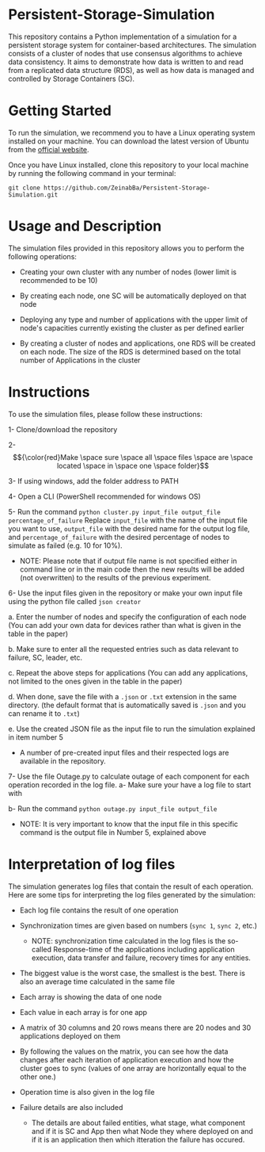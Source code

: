 # Persistent-Storage-Simulation
This repository contains a Python implementation of a simulation for a persistent storage system for container-based architectures. The simulation consists of a cluster of nodes that use consensus algorithms to achieve data consistency.
It aims to demonstrate how data is written to and read from a replicated data structure (RDS), as well as how data is managed and controlled by Storage Containers (SC). 


# Getting Started
To run the simulation, we recommend you to have a Linux operating system installed on your machine. You can download the latest version of Ubuntu from the [official website](https://ubuntu.com/download).

Once you have Linux installed, clone this repository to your local machine by running the following command in your terminal:



`git clone https://github.com/ZeinabBa/Persistent-Storage-Simulation.git`



# Usage and Description
The simulation files provided in this repository allows you to perform the following operations:

- Creating your own cluster with any number of nodes (lower limit is recommended to be 10)

- By creating each node, one SC will be automatically deployed on that node

- Deploying any type and number of applications with the upper limit of node's capacities currently existing the cluster as per defined earlier

- By creating a cluster of nodes and applications, one RDS will be created on each node. The size of the RDS is determined based on the total number of Applications in the cluster





# Instructions
To use the simulation files, please follow these instructions: 

1- Clone/download the repository

2- $${\color{red}Make \space sure \space all \space files \space are \space located \space in \space one \space folder}$$

3- If using windows, add the folder address to PATH

4- Open a CLI (PowerShell recommended for windows OS)

5- Run the command  `python cluster.py input_file output_file percentage_of_failure`
Replace `input_file` with the name of the input file you want to use, `output_file` with the desired name for the output log file, and `percentage_of_failure` with the desired percentage of nodes to simulate as failed (e.g. 10 for 10%).
  - NOTE: Please note that if output file name is not specified either in command line or in the main code then the new results will be added (not overwritten) to the results of the previous experiment.

6- Use the input files given in the repository or make your own input file using the python file called `json creator`

  a. Enter the number of nodes and specify the configuration of each node (You can add your own data for devices rather than what is given in the table in the paper)
  
  b. Make sure to enter all the requested entries such as data relevant to failure, SC, leader, etc.
  
  c. Repeat the above steps for applications (You can add any applications, not limited to the ones given in the table in the paper)
  
  d. When done, save the file with a `.json` or `.txt` extension in the same directory. (the default format that is automatically saved is `.json` and you can rename it to `.txt`)
  
  e. Use the created JSON file as the input file to run the simulation explained in item number 5
  
* A number of pre-created input files and their respected logs are available in the repository.

7- Use the file Outage.py to calculate outage of each component for each operation recorded in the log file.
  a- Make sure your have a log file to start with
  
  b- Run the command `python outage.py input_file output_file`
  
  * NOTE: It is very important to know that the input file in this specific command is the output file in Number 5, explained above

# Interpretation of log files
The simulation generates log files that contain the result of each operation. Here are some tips for interpreting the log files generated by the simulation:

- Each log file contains the result of one operation

- Synchronization times are given based on numbers (`sync 1`, `sync 2`, etc.)
  - NOTE: synchronization time calculated in the log files is the so-called Response-time of the applications including application execution, data transfer and failure, recovery times for any entities.

- The biggest value is the worst case, the smallest is the best. There is also an average time calculated in the same file

- Each array is showing the data of one node

- Each value in each array is for one app

- A matrix of 30 columns and 20 rows means there are 20 nodes and 30 applications deployed on them

- By following the values on the matrix, you can see how the data changes after each iteration of application execution and how the cluster goes to sync (values of one array are horizontally equal to the other one.)

- Operation time is also given in the log file

- Failure details are also included 
  - The details are about failed entities, what stage, what component and if it is SC and App then what Node they where deployed on and if it is an application then which itteration the failure has occured.
